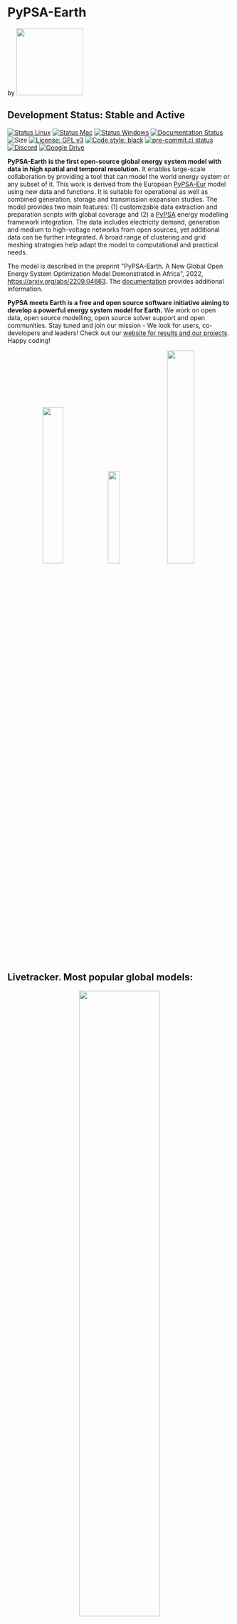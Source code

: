# PyPSA-Earth

<p align="left"> 
by
<a href="https://pypsa-meets-earth.github.io">
    <img src="https://github.com/pypsa-meets-earth/pypsa-meets-earth.github.io/raw/main/assets/img/logo.png" width="150">
<a/>
</p>

## Development Status: **Stable and Active**

[![Status Linux](https://github.com/pypsa-meets-earth/pypsa-earth/actions/workflows/ci-linux.yaml/badge.svg?branch=main&event=push)](https://github.com/pypsa-meets-earth/pypsa-earth/actions/workflows/ci-linux.yaml)
[![Status Mac](https://github.com/pypsa-meets-earth/pypsa-earth/actions/workflows/ci-mac.yaml/badge.svg?branch=main&event=push)](https://github.com/pypsa-meets-earth/pypsa-earth/actions/workflows/ci-mac.yaml)
[![Status Windows](https://github.com/pypsa-meets-earth/pypsa-earth/actions/workflows/ci-windows.yaml/badge.svg?branch=main&event=push)](https://github.com/pypsa-meets-earth/pypsa-earth/actions/workflows/ci-windows.yaml)
[![Documentation Status](https://readthedocs.org/projects/pypsa-earth/badge/?version=latest)](https://pypsa-earth.readthedocs.io/en/latest/?badge=latest)
![Size](https://img.shields.io/github/repo-size/pypsa-meets-earth/pypsa-earth)
[![License: GPL v3](https://img.shields.io/badge/License-GPLv3-blue.svg)](https://www.gnu.org/licenses/gpl-3.0)
[![Code style: black](https://img.shields.io/badge/code%20style-black-000000.svg)](https://github.com/psf/black)
[![pre-commit.ci status](https://results.pre-commit.ci/badge/github/pypsa-meets-earth/pypsa-earth/main.svg)](https://results.pre-commit.ci/latest/github/pypsa-meets-earth/pypsa-earth/main)
[![Discord](https://img.shields.io/discord/911692131440148490?logo=discord)](https://discord.gg/AnuJBk23FU)
[![Google Drive](https://img.shields.io/badge/Google%20Drive-4285F4?style=flat&logo=googledrive&logoColor=white)](https://drive.google.com/drive/folders/1U7fgktbxlaGzWxT2C0-Xv-_ffWCxAKZz)

**PyPSA-Earth is the first open-source global energy system model with data in high spatial and temporal resolution.** It enables large-scale collaboration by providing a tool that can model the world energy system or any subset of it. This work is derived from the European [PyPSA-Eur](https://pypsa-eur.readthedocs.io/en/latest/) model using new data and functions. It is suitable for operational as well as combined generation, storage and transmission expansion studies. The model provides two main features: (1) customizable data extraction and preparation scripts with global coverage and (2) a [PyPSA](https://pypsa.readthedocs.io/en/latest/) energy modelling framework integration. The data includes electricity demand, generation and medium to high-voltage networks from open sources, yet additional data can be further integrated. A broad range of clustering and grid meshing strategies help adapt the model to computational and practical needs.

The model is described in the preprint "PyPSA-Earth. A New Global Open Energy System Optimization Model Demonstrated in Africa", 2022, https://arxiv.org/abs/2209.04663. The [documentation](https://pypsa-earth.readthedocs.io/en/latest/index.html) provides additional information.

**PyPSA meets Earth is a free and open source software initiative aiming to develop a powerful energy system model for Earth.** We work on open data, open source modelling, open source solver support and open communities. Stay tuned and join our mission - We look for users, co-developers and leaders! Check out our [website for results and our projects](https://pypsa-meets-earth.github.io/projects.html). Happy coding!

<p align="center">
  <img src="https://forum.openmod.org/uploads/db8804/original/1X/ddf041d1b98ca8f8c310f1c6393ec426ab5594cf.png" width=30%>
  <img src="https://forum.openmod.org/uploads/db8804/original/1X/940b2673cfc31c4a6f01b7908f546d39d67df27e.png" width=23%>
  <img src="https://forum.openmod.org/uploads/db8804/original/1X/6af089c376b19b72ad148e4e4326c162b94db68f.png" width=35%>
</p>

## Livetracker. Most popular global models:

<p align="center">
<a href="https://star-history.com/#pypsa-meets-earth/pypsa-earth&OSeMOSYS/osemosys_global&niclasmattsson/Supergrid&SGIModel/MUSE_OS&etsap-TIMES/TIMES_model&Date">
    <img src="https://api.star-history.com/svg?repos=pypsa-meets-earth/pypsa-earth,OSeMOSYS/osemosys_global,niclasmattsson/Supergrid,SGIModel/MUSE_OS,etsap-TIMES/TIMES_model&type=Date" width="60%">
<a/>

## Get involved

There are multiple ways to get involved and learn more about our work. That's how we organise ourselves:

- [**Discord NEW! (Open)**](https://discord.gg/AnuJBk23FU)
  - chat with the community, team up on features, exchange with developers, code in voice channels
  - registration and usage is for free
        <p align="left">
            <a href="https://discord.gg/AnuJBk23FU">
            <img src="https://discord.com/assets/cb48d2a8d4991281d7a6a95d2f58195e.svg" width="150">
            <a/>
        </p>
- **General initiative meeting (Open)**
  - every forth Thursday each month Thursday 16-17:00 (UK time)
    <a href="https://drive.google.com/file/d/1ggFg_vq8orjOdTIgj-DjGQ1t7Wv7qraJ/view?usp=sharing">
    `download .ics`
    </a>
  - join for project news and high-level code updates
  - meeting hosted on Discord
  - [open agenda](https://docs.google.com/document/d/1r6wm2RBe0DWFngmItpFfSFHA-CnUmVcVTkIKmthdW3g/edit?usp=sharing). See what we will discuss. Invited members have edit rights.
- **Buddy talk (Open)**
  - book a 30min meeting with Max to discuss anything you like
  - booking link: [calendly.com/pypsa-meets-earth](https://calendly.com/pypsa-meets-earth/pypsa-meets-earth-exchange-30min)
- **Specific code meeting (Open)**
  - meeting hosted on Discord
  - join updates, demos, Q&A's, discussions and the coordination of each work package
    1. Demand creation and prediction meeting, on demand
    2. AI asset detection meeting, on demand
    3. Sector coupling meeting, every Thursday 09:00 (UK time), <a href="https://drive.google.com/file/d/1TzUcilUdcsnsre7jTEcvyizftET93DQS/view?usp=sharing" >`download .ics`</a>
    4. PyPSA-Earth meeting, every Thursday 16:00 (UK time), <a href="https://drive.google.com/file/d/1yq6LEW6nYVJv2tRHWeKELSkx26ld6EQS/view?usp=sharing" >`download .ics`</a>
- **Outreach meeting (Open)**
  - every second week, Tuesday 17:00 (UK time)
  - planning, discussing events, workshops, communication, community activities
- [**Google Drive**](https://drive.google.com/drive/folders/13Z8Y9zgsh5IZaDNkkRyo1wkoMgbdUxT5?usp=sharing)
  - access to minutes, presentations, lists, documents (access to minutes)

## Installation

1. Open your terminal at a location where you want to install pypsa-earth. Type the following in your terminal to download the package from GitHub:

   ```bash
      .../some/path/without/spaces % git clone https://github.com/pypsa-meets-earth/pypsa-earth.git
   ```
2. The python package requirements are curated in the `envs/environment.yaml` file.
   The environment can be installed using:

```bash
    .../pypsa-earth % conda env create -f envs/environment.yaml
```

   If the above takes longer than 30min, you might want to try mamba for faster installation:

```bash
    (base) conda install -c conda-forge mamba

    .../pypsa-earth % mamba env create -f envs/environment.yaml
```

3. For running the optimization one has to install the solver. We can recommend the open source HiGHs solver which installation manual is given [here](https://github.com/PyPSA/PyPSA/blob/633669d3f940ea256fb0a2313c7a499cbe0122a5/pypsa/linopt.py#L608-L632).
4. To use jupyter lab (new jupyter notebooks) **continue** with the [ipython kernel installation](http://echrislynch.com/2019/02/01/adding-an-environment-to-jupyter-notebooks/) and test if your jupyter lab works:

   ```bash
      .../pypsa-earth % ipython kernel install --user --name=pypsa-earth
      .../pypsa-earth % jupyter lab
   ```
5. Verify or install a java redistribution from the [official website](https://www.oracle.com/java/technologies/downloads/) or equivalent.
   To verify the successfull installation the following code can be tested from bash:

   ```bash
      .../pypsa-earth % java -version
   ```

   The expected output should resemble the following:

   ```bash
      java version "1.8.0_341"
      Java(TM) SE Runtime Environment (build 1.8.0_341-b10)
      Java HotSpot(TM) 64-Bit Server VM (build 25.341-b10, mixed mode)
   ```

## Test run on tutorial

- In the folder open a terminal/command window to be located at this path `~/pypsa-earth/`
- Activate the environment `conda activate pypsa-earth`
- Rename config.tutorial.yaml to config.yaml. For instance in Linux:
  ```bash
  mv config.tutorial.yaml config.yaml
  ```
- Run a dryrun of the Snakemake workflow by typing simply in the terminal:
  ```bash
  snakemake -j 1 solve_all_networks -n
  ```

  Remove the -n to do a real run. Follow the tutorial of PyPSA-Eur 1 and 2 on [YouTube](https://www.youtube.com/watch?v=ty47YU1_eeQ) to continue with an analysis.

## Training

- We recently updated some [hackathon material](https://github.com/pypsa-meets-earth/documentation) for PyPSA-Earth. The hackathon contains jupyter notebooks with exercises. After going through the 1 day theoretical and practical material you should have a suitable coding setup and feel confident about contributing.
- The get a general feeling about the PyPSA functionality, we further recommend going through the [PyPSA](https://github.com/PyPSA/PyPSA/tree/master/examples) and [Atlite](https://github.com/PyPSA/atlite/tree/master/examples) examples.

## Questions and Issues

- We are happy to answer questions and help with issues **if they are public**. Through being public the wider community can benefit from the raised points. Some tips. **Bugs** and **feature requests** should be raised in the [**GitHub Issues**](https://github.com/pypsa-meets-earth/pypsa-earth/issues/new/choose). **General workflow** or **user questions** as well as discussion points should be posted at the [**GitHub Discussions**](https://github.com/pypsa-meets-earth/pypsa-earth/discussions/categories/q-a) tab. Happy coding.

## Documentation

The documentation is available here: [documentation](https://pypsa-earth.readthedocs.io/en/latest/index.html).

## Collaborators

<!-- https://github.com/marketplace/actions/contribute-list -->

<!-- readme: collaborators,contributors -start -->
<table>
<tr>
    <td align="center">
        <a href="https://github.com/ekatef">
            <img src="https://avatars.githubusercontent.com/u/30229437?v=4" width="100;" alt="ekatef"/>
            <br />
            <sub><b>Ekaterina</b></sub>
        </a>
    </td>
    <td align="center">
        <a href="https://github.com/davide-f">
            <img src="https://avatars.githubusercontent.com/u/67809479?v=4" width="100;" alt="davide-f"/>
            <br />
            <sub><b>Davide-f</b></sub>
        </a>
    </td>
    <td align="center">
        <a href="https://github.com/pz-max">
            <img src="https://avatars.githubusercontent.com/u/61968949?v=4" width="100;" alt="pz-max"/>
            <br />
            <sub><b>Max Parzen</b></sub>
        </a>
    </td>
    <td align="center">
        <a href="https://github.com/restyled-commits">
            <img src="https://avatars.githubusercontent.com/u/65077583?v=4" width="100;" alt="restyled-commits"/>
            <br />
            <sub><b>Restyled Commits</b></sub>
        </a>
    </td>
    <td align="center">
        <a href="https://github.com/DeniseGiub">
            <img src="https://avatars.githubusercontent.com/u/113139589?v=4" width="100;" alt="DeniseGiub"/>
            <br />
            <sub><b>Null</b></sub>
        </a>
    </td>
    <td align="center">
        <a href="https://github.com/mnm-matin">
            <img src="https://avatars.githubusercontent.com/u/45293386?v=4" width="100;" alt="mnm-matin"/>
            <br />
            <sub><b>Mnm-matin</b></sub>
        </a>
    </td></tr>
<tr>
    <td align="center">
        <a href="https://github.com/Hazem-IEG">
            <img src="https://avatars.githubusercontent.com/u/87850910?v=4" width="100;" alt="Hazem-IEG"/>
            <br />
            <sub><b>Hazem-IEG</b></sub>
        </a>
    </td>
    <td align="center">
        <a href="https://github.com/energyLS">
            <img src="https://avatars.githubusercontent.com/u/89515385?v=4" width="100;" alt="energyLS"/>
            <br />
            <sub><b>EnergyLS</b></sub>
        </a>
    </td>
    <td align="center">
        <a href="https://github.com/Tomkourou">
            <img src="https://avatars.githubusercontent.com/u/5240283?v=4" width="100;" alt="Tomkourou"/>
            <br />
            <sub><b>Thomas Kouroughli</b></sub>
        </a>
    </td>
    <td align="center">
        <a href="https://github.com/giacfalk">
            <img src="https://avatars.githubusercontent.com/u/36954873?v=4" width="100;" alt="giacfalk"/>
            <br />
            <sub><b>Giacomo Falchetta</b></sub>
        </a>
    </td>
    <td align="center">
        <a href="https://github.com/Ekaterina-Vo">
            <img src="https://avatars.githubusercontent.com/u/99509555?v=4" width="100;" alt="Ekaterina-Vo"/>
            <br />
            <sub><b>Ekaterina-Vo</b></sub>
        </a>
    </td>
    <td align="center">
        <a href="https://github.com/euronion">
            <img src="https://avatars.githubusercontent.com/u/42553970?v=4" width="100;" alt="euronion"/>
            <br />
            <sub><b>Euronion</b></sub>
        </a>
    </td></tr>
<tr>
    <td align="center">
        <a href="https://github.com/AnasAlgarei">
            <img src="https://avatars.githubusercontent.com/u/101210563?v=4" width="100;" alt="AnasAlgarei"/>
            <br />
            <sub><b>AnasAlgarei</b></sub>
        </a>
    </td>
    <td align="center">
        <a href="https://github.com/LukasFrankenQ">
            <img src="https://avatars.githubusercontent.com/u/55196140?v=4" width="100;" alt="LukasFrankenQ"/>
            <br />
            <sub><b>Lukas Franken</b></sub>
        </a>
    </td>
    <td align="center">
        <a href="https://github.com/Tooblippe">
            <img src="https://avatars.githubusercontent.com/u/805313?v=4" width="100;" alt="Tooblippe"/>
            <br />
            <sub><b>Jarrad Wright</b></sub>
        </a>
    </td>
    <td align="center">
        <a href="https://github.com/koen-vg">
            <img src="https://avatars.githubusercontent.com/u/74298901?v=4" width="100;" alt="koen-vg"/>
            <br />
            <sub><b>Koen Van Greevenbroek</b></sub>
        </a>
    </td>
    <td align="center">
        <a href="https://github.com/EmreYorat">
            <img src="https://avatars.githubusercontent.com/u/93644024?v=4" width="100;" alt="EmreYorat"/>
            <br />
            <sub><b>EmreYorat</b></sub>
        </a>
    </td>
    <td align="center">
        <a href="https://github.com/HanaElattar">
            <img src="https://avatars.githubusercontent.com/u/87770004?v=4" width="100;" alt="HanaElattar"/>
            <br />
            <sub><b>HanaElattar</b></sub>
        </a>
    </td></tr>
<tr>
    <td align="center">
        <a href="https://github.com/jarry7">
            <img src="https://avatars.githubusercontent.com/u/27745389?v=4" width="100;" alt="jarry7"/>
            <br />
            <sub><b>Jarrad Wright</b></sub>
        </a>
    </td>
    <td align="center">
        <a href="https://github.com/squoilin">
            <img src="https://avatars.githubusercontent.com/u/4547840?v=4" width="100;" alt="squoilin"/>
            <br />
            <sub><b>Sylvain Quoilin</b></sub>
        </a>
    </td>
    <td align="center">
        <a href="https://github.com/stephenjlee">
            <img src="https://avatars.githubusercontent.com/u/11340470?v=4" width="100;" alt="stephenjlee"/>
            <br />
            <sub><b>Stephen J Lee</b></sub>
        </a>
    </td></tr>
</table>
<!-- readme: collaborators,contributors -end -->
